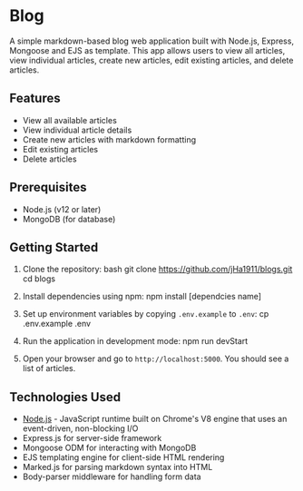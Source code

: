 # Blog

A simple markdown-based blog web application built with Node.js, Express, Mongoose and EJS as template. This app allows users to view all articles, view individual articles, create new articles, edit existing articles, and delete articles.

## Features

- View all available articles
- View individual article details
- Create new articles with markdown formatting
- Edit existing articles
- Delete articles

## Prerequisites

- Node.js (v12 or later)
- MongoDB (for database)

## Getting Started

1. Clone the repository:
bash
git clone https://github.com/jHa1911/blogs.git
cd blogs

2. Install dependencies using npm:
npm install [dependcies name]

3. Set up environment variables by copying `.env.example` to `.env`:
cp .env.example .env

4. Run the application in development mode:
npm run devStart

5. Open your browser and go to `http://localhost:5000`. You should see a list of articles.

## Technologies  Used

- [Node.js](https://nodejs.org/) - JavaScript runtime built on Chrome's V8 engine that uses an event-driven, non-blocking I/O
- Express.js for server-side framework
- Mongoose ODM for interacting with MongoDB
- EJS templating engine for client-side HTML rendering
- Marked.js for parsing markdown syntax into HTML
- Body-parser middleware for handling form data

